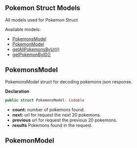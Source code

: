 ## Pokemon Struct Models

All models used for Pokemon Struct

Available models: 

- [PokemonsModel](#pokemonsModel)
- [PokemonModel](#pokemonModel)
- [getAllPokemonsByUrl()](#getAllPokemonsByUrl)
- [getPokemonByID()](#getPokemonByID)

## PokemonsModel

PokemonsModel struct for decoding pokemons json response.

**Declaration**
```swift
public struct PokemonsModel: Codable
```
- **count:** number of pokemons found.
- **next:** url for request the next 20 pokemons.
- **previous** url for request the previous 20 pokemons.
- **results** Pokemons found in the request.


## PokemonModel



